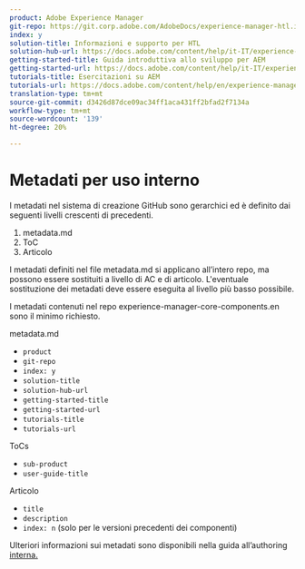 ```yaml
---
product: Adobe Experience Manager
git-repo: https://git.corp.adobe.com/AdobeDocs/experience-manager-htl.it-IT
index: y
solution-title: Informazioni e supporto per HTL
solution-hub-url: https://docs.adobe.com/content/help/it-IT/experience-manager-cloud-service/sites/home.html
getting-started-title: Guida introduttiva allo sviluppo per AEM
getting-started-url: https://docs.adobe.com/content/help/it-IT/experience-manager-cloud-service/core-concepts/home.html
tutorials-title: Esercitazioni su AEM
tutorials-url: https://docs.adobe.com/content/help/en/experience-manager-learn/cloud-service/overview.html
translation-type: tm+mt
source-git-commit: d3426d87dce09ac34ff1aca431ff2bfad2f7134a
workflow-type: tm+mt
source-wordcount: '139'
ht-degree: 20%

---
```



# Metadati per uso interno

I metadati nel sistema di creazione GitHub sono gerarchici ed è definito dai seguenti livelli crescenti di precedenti.

1. metadata.md
1. ToC
1. Articolo

I metadati definiti nel file metadata.md si applicano all’intero repo, ma possono essere sostituiti a livello di AC e di articolo. L&#39;eventuale sostituzione dei metadati deve essere eseguita al livello più basso possibile.

I metadati contenuti nel repo experience-manager-core-components.en sono il minimo richiesto.

metadata.md

* `product`
* `git-repo`
* `index: y`
* `solution-title`
* `solution-hub-url`
* `getting-started-title`
* `getting-started-url`
* `tutorials-title`
* `tutorials-url`

ToCs

* `sub-product`
* `user-guide-title`

Articolo

* `title`
* `description`
* `index: n` (solo per le versioni precedenti dei componenti)

Ulteriori informazioni sui metadati sono disponibili nella guida all’authoring [interna.](https://docs.adobe.com/help/en/collaborative-doc-instructions/collaboration-guide/markdown/metadata.html#solution-metadata)
